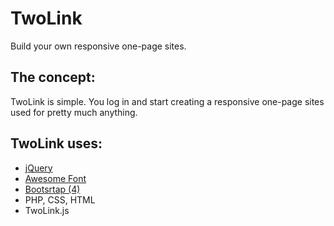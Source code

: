# TwoLink
Build your own responsive one-page sites.
  
## The concept:
TwoLink is simple. You log in and start creating a responsive one-page sites used for pretty much anything. 

## TwoLink uses:
- [jQuery](https://jquery.com/)
- [Awesome Font](https://fontawesome.io)
- [Bootsrtap (4)](https://v4-alpha.getbootstrap.com)
- PHP, CSS, HTML
- TwoLink.js
